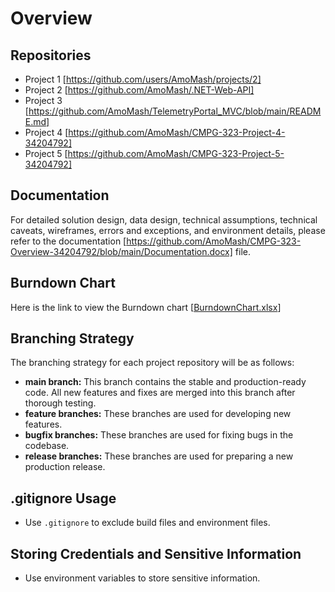 # Overview
## Repositories
- Project 1 [https://github.com/users/AmoMash/projects/2]
- Project 2 [https://github.com/AmoMash/.NET-Web-API]
- Project 3 [https://github.com/AmoMash/TelemetryPortal_MVC/blob/main/README.md]
- Project 4 [https://github.com/AmoMash/CMPG-323-Project-4-34204792]
- Project 5 [https://github.com/AmoMash/CMPG-323-Project-5-34204792]

## Documentation

For detailed solution design, data design, technical assumptions, technical caveats, wireframes, errors and exceptions, and environment details, please refer to the documentation [https://github.com/AmoMash/CMPG-323-Overview-34204792/blob/main/Documentation.docx] file.

## Burndown Chart
Here is the link to view the Burndown chart [[BurndownChart.xlsx](https://github.com/AmoMash/CMPG-323-Overview-34204792/blob/main/BurndownChart.xlsx)]

## Branching Strategy
The branching strategy for each project repository will be as follows:

- **main branch:** This branch contains the stable and production-ready code. All new features and fixes are merged into this branch after thorough testing.
- **feature branches:** These branches are used for developing new features.
- **bugfix branches:** These branches are used for fixing bugs in the codebase.
- **release branches:** These branches are used for preparing a new production release.

## .gitignore Usage
- Use `.gitignore` to exclude build files and environment files.

## Storing Credentials and Sensitive Information
- Use environment variables to store sensitive information.
